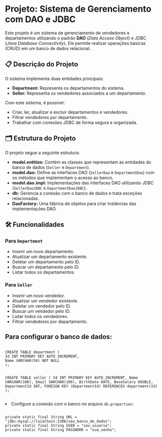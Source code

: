 <h1>Projeto: Sistema de Gerenciamento com DAO e JDBC</h1>
    <p>Este projeto é um sistema de gerenciamento de vendedores e departamentos utilizando o padrão <strong>DAO</strong> (<em>Data Access Object</em>) e JDBC (<em>Java Database Connectivity</em>). Ele permite realizar operações básicas (CRUD) em um banco de dados relacional.</p>
    
<h2>📋 Descrição do Projeto</h2>
<p>O sistema implementa duas entidades principais:</p>
<ul>
    <li><strong>Department:</strong> Representa os departamentos do sistema.</li>
    <li><strong>Seller:</strong> Representa os vendedores associados a um departamento.</li>
</ul>
<p>Com este sistema, é possível:</p>
<ul>
    <li>Criar, ler, atualizar e excluir departamentos e vendedores.</li>
    <li>Filtrar vendedores por departamento.</li>
    <li>Trabalhar com conexões JDBC de forma segura e organizada.</li>
</ul>

<h2>🗂️ Estrutura do Projeto</h2>
<p>O projeto segue a seguinte estrutura:</p>
<ul>
    <li><strong>model.entities:</strong> Contém as classes que representam as entidades do banco de dados (<code>Seller</code> e <code>Department</code>).</li>
    <li><strong>model.dao:</strong> Define as interfaces DAO (<code>SellerDao</code> e <code>DepartmentDao</code>) com os métodos que implementam o acesso ao banco.</li>
    <li><strong>model.dao.impl:</strong> Implementações das interfaces DAO utilizando JDBC (<code>SellerDaoJDBC</code> e <code>DepartmentDaoJDBC</code>).</li>
    <li><strong>db:</strong> Gerencia a conexão com o banco de dados e trata exceções relacionadas.</li>
    <li><strong>DaoFactory:</strong> Uma fábrica de objetos para criar instâncias das implementações DAO.</li>
</ul>

<h2>🛠️ Funcionalidades</h2>
<h3>Para <code>Department</code></h3>
<ul>
    <li>Inserir um novo departamento.</li>
    <li>Atualizar um departamento existente.</li>
    <li>Deletar um departamento pelo ID.</li>
    <li>Buscar um departamento pelo ID.</li>
    <li>Listar todos os departamentos.</li>
</ul>
<h3>Para <code>Seller</code></h3>
<ul>
    <li>Inserir um novo vendedor.</li>
    <li>Atualizar um vendedor existente.</li>
    <li>Deletar um vendedor pelo ID.</li>
    <li>Buscar um vendedor pelo ID.</li>
    <li>Listar todos os vendedores.</li>
    <li>Filtrar vendedores por departamento.</li>
</ul>


<h2>Para configurar o banco de dados:</h2>
    <pre><code>
CREATE TABLE department (
Id INT PRIMARY KEY AUTO_INCREMENT,
Name VARCHAR(50) NOT NULL
);

CREATE TABLE seller (
Id INT PRIMARY KEY AUTO_INCREMENT,
Name VARCHAR(100),
Email VARCHAR(100),
BirthDate DATE,
BaseSalary DOUBLE,
DepartmentId INT,
FOREIGN KEY (DepartmentId) REFERENCES department(Id)
);
    </code></pre>
</li>
<li>Configure a conexão com o banco no arquivo <code>db.properties</code>:
    <pre><code>
private static final String URL = "jdbc:mysql://localhost:3306/seu_banco_de_dados";
private static final String USER = "seu_usuario";
private static final String PASSWORD = "sua_senha";
    </code></pre>
</li>
